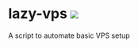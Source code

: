 # lazy-vps <a href="https://hits.seeyoufarm.com"><img src="https://hits.seeyoufarm.com/api/count/incr/badge.svg?url=https%3A%2F%2Fraw.githubusercontent.com%2Faiovin%2Flazy-vps%2Frefs%2Fheads%2Fmain%2Fsetup.sh&count_bg=%239ACBF5&title_bg=%23555555&icon=&icon_color=%23555555&title=hits&edge_flat=false"/></a>
A script to automate basic VPS setup
